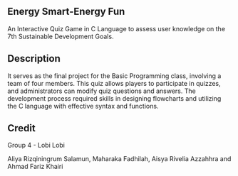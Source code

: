 Energy Smart-Energy Fun
---
An Interactive Quiz Game in C Language to assess user knowledge on the 7th Sustainable Development Goals.

Description
--
It serves as the final project for the Basic Programming class, involving a team of four members. This quiz allows players to participate in quizzes, and administrators can modify quiz questions and answers. The development process required skills in designing flowcharts and utilizing the C language with effective syntax and functions. 

Credit
--
Group 4 - Lobi Lobi

Aliya Rizqiningrum Salamun, Maharaka Fadhilah, Aisya Rivelia Azzahhra and Ahmad Fariz Khairi 
